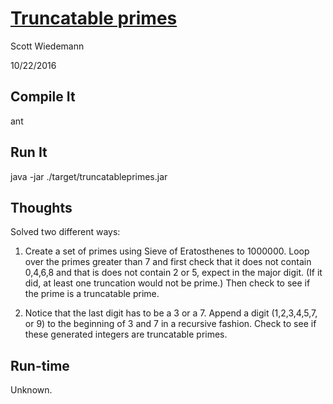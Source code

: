 # [Truncatable primes](http://projecteuler.net/problem=37)
Scott Wiedemann

10/22/2016

## Compile It
ant


## Run It
java -jar ./target/truncatableprimes.jar

## Thoughts
Solved two different ways:
1) Create a set of primes using Sieve of Eratosthenes to 1000000.  Loop over the primes greater than 7 and first check that it does not contain 0,4,6,8 and that is does not contain 2 or 5, expect in the major digit.  (If it did, at least one truncation would not be prime.)  Then check to see if the prime is a truncatable prime.

2) Notice that the last digit has to be a 3 or a 7.  Append a digit (1,2,3,4,5,7, or 9) to the beginning of 3 and 7 in a recursive fashion.  Check to see if these generated integers are truncatable primes.


## Run-time
Unknown.
